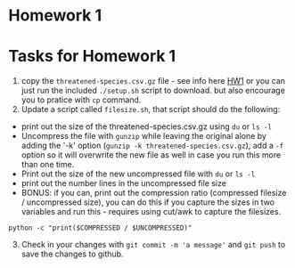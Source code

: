 # Homework 1
Tasks for Homework 1
====
1. copy the `threatened-species.csv.gz` file - see info here [HW1](https://biodataprog.github.io/GEN220_2023/Assignments/HW1) or you can just run the included `./setup.sh` script to download. but also encourage you to pratice with `cp` command.
2. Update a script called `filesize.sh`, that script should do the following:
  * print out the size of the threatened-species.csv.gz using `du` or `ls -l`
  * Uncompress the file with `gunzip` while leaving the original alone by adding the '-k' option (`gunzip -k threatened-species.csv.gz`), add a `-f` option so it will overwrite the new file as well in case you run this more than one time.
  *  Print out the size of the new uncompressed file with `du` or `ls -l`
  * print out the number lines in the uncompressed file size
  * BONUS: if you can, print out the compression ratio (compressed filesize / uncompressed size), you can do this if you capture the sizes in two variables and run this - requires using cut/awk to capture the filesizes.
  ```
  python -c "print($COMPRESSED / $UNCOMPRESSED)"
  ```
3. Check in your changes with `git commit -m 'a message'` and `git push` to save the changes to github.


